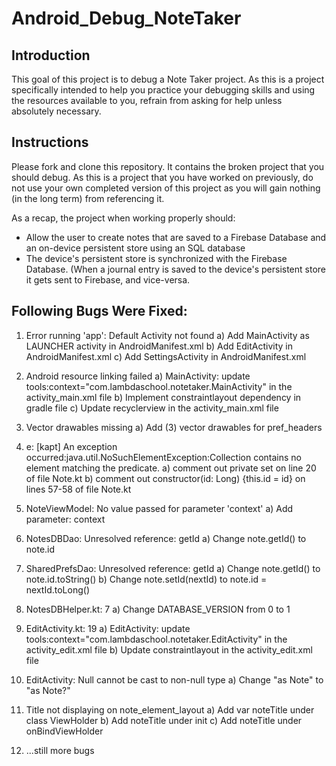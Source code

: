 # Android_Debug_NoteTaker

## Introduction

This goal of this project is to debug a Note Taker project. As this is a project specifically intended to help you practice your debugging skills and using the resources available to you, refrain from asking for help unless absolutely necessary.

## Instructions

Please fork and clone this repository. It contains the broken project that you should debug. As this is a project that you have worked on previously, do not use your own completed version of this project as you will gain nothing (in the long term) from referencing it.

As a recap, the project when working properly should:

- Allow the user to create notes that are saved to a Firebase Database and an on-device persistent store using an SQL database
- The device's persistent store is synchronized with the Firebase Database. (When a journal entry is saved to the device's persistent store it gets sent to Firebase, and vice-versa.

## Following Bugs Were Fixed:

1. Error running 'app': Default Activity not found
  a) Add MainActivity as LAUNCHER activity in AndroidManifest.xml
  b) Add EditActivity in AndroidManifest.xml
  c) Add SettingsActivity in AndroidManifest.xml
  
2. Android resource linking failed
  a) MainActivity: update tools:context="com.lambdaschool.notetaker.MainActivity" in the activity_main.xml file
  b) Implement constraintlayout dependency in gradle file
  c) Update recyclerview in the activity_main.xml file
  
3. Vector drawables missing
  a) Add (3) vector drawables for pref_headers

4. e: [kapt] An exception occurred:java.util.NoSuchElementException:Collection contains no element matching the predicate.
  a) comment out private set on line 20 of file Note.kt
  b) comment out constructor(id: Long) {this.id = id} on lines 57-58 of file Note.kt
  
5. NoteViewModel: No value passed for parameter 'context'
  a) Add parameter: context

6. NotesDBDao: Unresolved reference: getId
  a) Change note.getId() to note.id
  
7. SharedPrefsDao: Unresolved reference: getId
  a) Change note.getId() to note.id.toString()
  b) Change note.setId(nextId) to note.id = nextId.toLong()
  
8. NotesDBHelper.kt: 7
  a) Change DATABASE_VERSION from 0 to 1
  
9. EditActivity.kt: 19
  a) EditActivity: update tools:context="com.lambdaschool.notetaker.EditActivity" in the activity_edit.xml file
  b) Update constraintlayout in the activity_edit.xml file

10. EditActivity: Null cannot be cast to non-null type
  a) Change "as Note" to "as Note?"
  
11. Title not displaying on note_element_layout
  a) Add var noteTitle under class ViewHolder
  b) Add noteTitle under init
  c) Add noteTitle under onBindViewHolder
  
12. ...still more bugs
